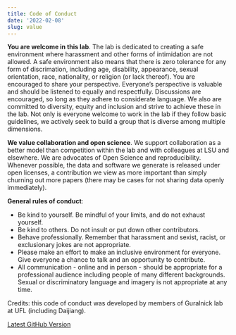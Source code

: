 ```yaml
---
title: Code of Conduct
date: '2022-02-08'
slug: value
---
```


**You are welcome in this lab**. The lab is dedicated to creating a safe environment where harassment and other forms of intimidation are not allowed. A safe environment also means that there is zero tolerance for any form of discrimation, including age, disability, appearance, sexual orientation, race, nationality, or religion (or lack thereof). You are encouraged to share your perspective. Everyone’s perspective is valuable and should be listened to equally and respectfully. Discussions are encouraged, so long as they adhere to considerate language. We also are committed to diversity, equity and inclusion and strive to achieve these in the lab. Not only is everyone welcome to work in the lab if they follow basic guidelines, we actively seek to build a group that is diverse among multiple dimensions.

**We value collaboration and open science**. We support collaboration as a better model than competition within the lab and with colleagues at LSU and elsewhere. We are advocates of Open Science and reproducibility. Whenever possible, the data and software we generate is released under open licenses, a contribution we view as more important than simply churning out more papers (there may be cases for not sharing data openly immediately).

**General rules of conduct**:

* Be kind to yourself. Be mindful of your limits, and do not exhaust yourself.
* Be kind to others. Do not insult or put down other contributors.
* Behave professionally. Remember that harassment and sexist, racist, or exclusionary jokes are not appropriate.
* Please make an effort to make an inclusive environment for everyone. Give everyone a chance to talk and an opportunity to contribute.
* All communication - online and in person - should be appropriate for a professional audience including people of many different backgrounds. Sexual or discriminatory language and imagery is not appropriate at any time.


Credits: this code of conduct was developed by members of Guralnick lab at UFL (including Daijiang).

[Latest GitHub Version](https://github.com/dlilab/lab_Logistics/blob/main/Code_of_conduct.md)
